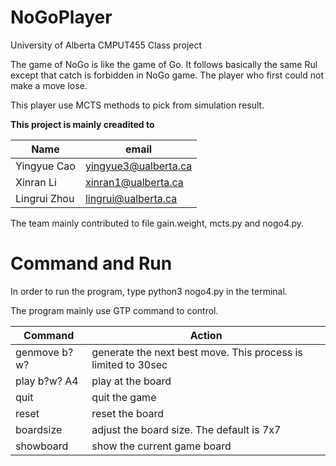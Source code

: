 # NoGoPlayer
University of Alberta CMPUT455 Class project

The game of NoGo is like the game of Go. It follows basically the same Rul except that catch is forbidden in NoGo game. The player who first could not make a move lose.

This player use MCTS methods to pick from simulation result.

**This project is mainly creadited to**

Name       |         email         
-- | -- 
Yingyue Cao    |     yingyue3@ualberta.ca    
Xinran Li      |     xinran1@ualberta.ca
Lingrui Zhou   |     lingrui@ualberta.ca

The team mainly contributed to file gain.weight, mcts.py and nogo4.py.

# Command and Run
In order to run the program, type python3 nogo4.py in the terminal.

The program mainly use GTP command to control.

Command       |         Action
-- | -- 
genmove b?w? | generate the next best move. This process is limited to 30sec
play b?w? A4 | play at the board
quit | quit the game
reset | reset the board
boardsize | adjust the board size. The default is  7x7
showboard | show the current game board
